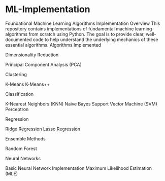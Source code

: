 # ML-Implementation
Foundational Machine Learning Algorithms Implementation
Overview
This repository contains implementations of fundamental machine learning algorithms from scratch using Python. The goal is to provide clear, well-documented code to help understand the underlying mechanics of these essential algorithms.
Algorithms Implemented

Dimensionality Reduction

Principal Component Analysis (PCA)


Clustering

K-Means
K-Means++


Classification

K-Nearest Neighbors (KNN)
Naive Bayes
Support Vector Machine (SVM)
Perceptron


Regression

Ridge Regression
Lasso Regression


Ensemble Methods

Random Forest


Neural Networks

Basic Neural Network Implementation
Maximum Likelihood Estimation (MLE)
